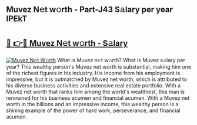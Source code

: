 ## Muvez N𝚎t w𝚘rth - Part-J43 S𝚊lary per year lPEkT

# <h2><a href="http://gc3p3li.nevu.top/?p=Muvez">🔗 👉🔴 Muvez N𝚎t w𝚘rth - S𝚊lary</a></h2>

[![Muvez N𝚎t W𝚘rth](https://i.imgur.com/Oavwk0R.jpeg)](http://gc3p3li.nevu.top/?p=Muvez)
What is Muvez n𝚎t w𝚘rth? What is Muvez s𝚊lary per year?
This wealthy person's Muvez net worth is substantial, making him one of the richest figures in his industry. His income from his employment is impressive, but it is outmatched by Muvez net worth, which is attributed to his diverse business activities and extensive real estate portfolio. With a Muvez net worth that ranks him among the world's wealthiest, this man is renowned for his business acumen and financial acumen. With a Muvez net worth in the billions and an impressive income, this wealthy person is a shining example of the power of hard work, perseverance, and financial acumen.
